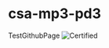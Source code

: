 # csa-mp3-pd3
TestGithubPage
![Certified](https://img.shields.io/badge/Certified-No%20issues-green?style=flat&logo=Checkmarx&logoColor=800080)
